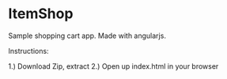 # ItemShop
Sample shopping cart app. Made with angularjs.

Instructions:

1.) Download Zip, extract 
2.) Open up index.html in your browser 

